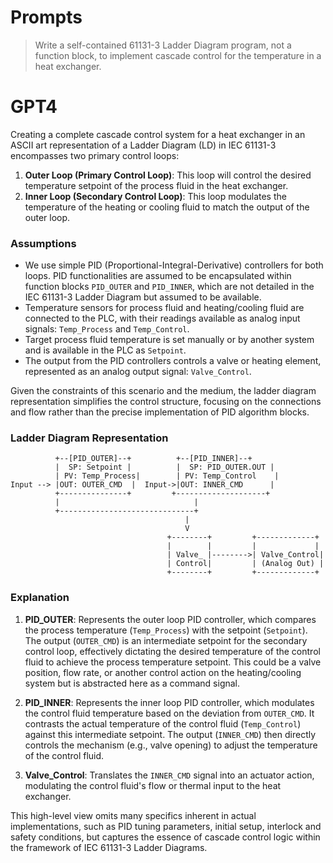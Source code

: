 # Prompts

> Write a self-contained 61131-3 Ladder Diagram program, not a function block, to implement cascade control for the temperature in a heat exchanger.


# GPT4

Creating a complete cascade control system for a heat exchanger in an ASCII art representation of a Ladder Diagram (LD) in IEC 61131-3 encompasses two primary control loops:

1. **Outer Loop (Primary Control Loop)**: This loop will control the desired temperature setpoint of the process fluid in the heat exchanger.
2. **Inner Loop (Secondary Control Loop)**: This loop modulates the temperature of the heating or cooling fluid to match the output of the outer loop.

### Assumptions
- We use simple PID (Proportional-Integral-Derivative) controllers for both loops. PID functionalities are assumed to be encapsulated within function blocks `PID_OUTER` and `PID_INNER`, which are not detailed in the IEC 61131-3 Ladder Diagram but assumed to be available.
- Temperature sensors for process fluid and heating/cooling fluid are connected to the PLC, with their readings available as analog input signals: `Temp_Process` and `Temp_Control`.
- Target process fluid temperature is set manually or by another system and is available in the PLC as `Setpoint`.
- The output from the PID controllers controls a valve or heating element, represented as an analog output signal: `Valve_Control`.

Given the constraints of this scenario and the medium, the ladder diagram representation simplifies the control structure, focusing on the connections and flow rather than the precise implementation of PID algorithm blocks.

### Ladder Diagram Representation

```
          +--[PID_OUTER]--+          +--[PID_INNER]--+
          |  SP: Setpoint |          |  SP: PID_OUTER.OUT |
          | PV: Temp_Process|        | PV: Temp_Control    |
Input --> |OUT: OUTER_CMD  |  Input->|OUT: INNER_CMD      |
          +---------------+         +--------------------+
          |                              |
          +------------------------------+
                                       |
                                       V
                                   +--------+         +-------------+
                                   |        |         |             |
                                   | Valve_ |-------->| Valve_Control|
                                   | Control|         | (Analog Out) |
                                   +--------+         +-------------+
```

### Explanation
1. **PID_OUTER**: Represents the outer loop PID controller, which compares the process temperature (`Temp_Process`) with the setpoint (`Setpoint`). The output (`OUTER_CMD`) is an intermediate setpoint for the secondary control loop, effectively dictating the desired temperature of the control fluid to achieve the process temperature setpoint. This could be a valve position, flow rate, or another control action on the heating/cooling system but is abstracted here as a command signal. 

2. **PID_INNER**: Represents the inner loop PID controller, which modulates the control fluid temperature based on the deviation from `OUTER_CMD`. It contrasts the actual temperature of the control fluid (`Temp_Control`) against this intermediate setpoint. The output (`INNER_CMD`) then directly controls the mechanism (e.g., valve opening) to adjust the temperature of the control fluid.

3. **Valve_Control**: Translates the `INNER_CMD` signal into an actuator action, modulating the control fluid's flow or thermal input to the heat exchanger.

This high-level view omits many specifics inherent in actual implementations, such as PID tuning parameters, initial setup, interlock and safety conditions, but captures the essence of cascade control logic within the framework of IEC 61131-3 Ladder Diagrams.
